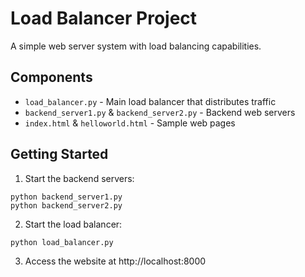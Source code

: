 # Load Balancer Project

A simple web server system with load balancing capabilities.

## Components

- `load_balancer.py` - Main load balancer that distributes traffic
- `backend_server1.py` & `backend_server2.py` - Backend web servers
- `index.html` & `helloworld.html` - Sample web pages

## Getting Started

1. Start the backend servers:
```
python backend_server1.py
python backend_server2.py
```

2. Start the load balancer:
```
python load_balancer.py
```

3. Access the website at http://localhost:8000